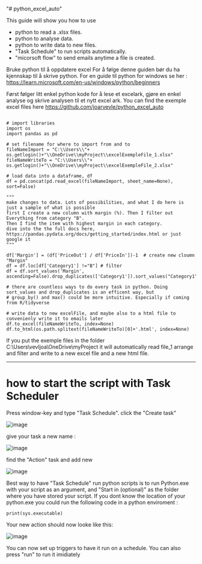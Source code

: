 "# python_excel_auto" 

This guide will show you how to use
 - python to read a .xlsx files.
 - python to analyse data.
 - python to write data to new files.
 - "Task Schedule" to run scripts automatically.
 - "micorsoft flow" to send emails anytime a file is created.

Bruke python til å oppdatere excel 
For å følge denne guiden bør du ha kjennskap til å skrive python. For en guide til python for windows se her :
https://learn.microsoft.com/en-us/windows/python/beginners

Først følger litt enkel python kode for å lese et excelark, gjøre en enkel analyse og skrive analysen til et nytt excel ark.
You can find the exemple excel files here 
https://github.com/joarvevle/python_excel_auto

```

# import libraries
import os
import pandas as pd

# set filename for where to import from and to
fileNameImport = "C:\\Users\\"+ os.getlogin()+"\\OneDrive\\myProject\\excelExempleFile_1.xlsx"
fileNameWriteTo = "C:\\Users\\"+ os.getlogin()+"\\OneDrive\\myProject\\excelExempleFile_2.xlsx"

# load data into a dataframe, df
df = pd.concat(pd.read_excel(fileNameImport, sheet_name=None), sort=False)  

"""
make changes to data. Lots of possibilities, and what I do here is just a sample of what is possible
first I create a new column with margin (%). Then I filter out Everything from category "B".
Then I find the item with highest margin in each category. 
dive into the the full docs here, https://pandas.pydata.org/docs/getting_started/index.html or just google it
"""

df['Margin'] = (df['PriceOut'] / df['PriceIn'])-1  # create new cloumn "Margin"
df = df.loc[df['Category1'] !="B"] # filter
df = df.sort_values('Margin', ascending=False).drop_duplicates(['Category1']).sort_values("Category1") 

# there are countless ways to do every task in python. Doing sort_values and drop_duplicates is an efficent way, but 
# group_by() and max() could be more intuitive. Especially if coming from R/tidyverse

# write data to new excelFile, and maybe also to a html file to convenienly write it to emails later
df.to_excel(fileNameWriteTo, index=None)
df.to_html(os.path.splitext(fileNameWriteTo)[0]+'.html', index=None)

```

If you put the exemple files in the folder C:\Users\vevljoa\OneDrive\myProject it will automatically read file_1 arrange and filter and write to a new excel file and a new html file.  

***

# how to start the script with Task Scheduler
Press window-key and type "Task Schedule". 
click the "Create task"  

![image](https://github.com/joarvevle/python_excel_auto/assets/143795683/2dc84c8f-f82f-4d20-b44c-ea5d9ff068b2)

give your task a new name :  

![image](https://github.com/joarvevle/python_excel_auto/assets/143795683/05286c46-4618-4484-a6f9-063794a017ce)


find the "Action" task and add new  

![image](https://github.com/joarvevle/python_excel_auto/assets/143795683/3a1c6aa1-573d-445f-b4b6-4ceefc5712a6)

Best way to have "Task Schedule" run python scripts is to run Python.exe with your script as an argument, and "Start in (optional)" as the folder where you have stored your script. If you dont know the location of your python.exe you could run the following code in a python enviroment :

```
print(sys.executable)
```

Your new action should now looke like this:  

![image](https://github.com/joarvevle/python_excel_auto/assets/143795683/91832ec7-d242-4ff7-ae4e-58080f990fce)

You can now set up triggers to have it run on a schedule. You can also press "run" to run it imidiately
















